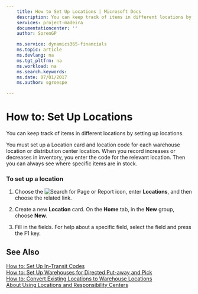 ```yaml
---
    title: How to Set Up Locations | Microsoft Docs
    description: You can keep track of items in different locations by setting up locations.
    services: project-madeira
    documentationcenter: ''
    author: SorenGP

    ms.service: dynamics365-financials
    ms.topic: article
    ms.devlang: na
    ms.tgt_pltfrm: na
    ms.workload: na
    ms.search.keywords:
    ms.date: 07/01/2017
    ms.author: sgroespe

---
```

# How to: Set Up Locations
You can keep track of items in different locations by setting up locations.  
  
 You must set up a Location card and location code for each warehouse location or distribution center location. When you record increases or decreases in inventory, you enter the code for the relevant location. Then you can always see where specific items are in stock.  
  
### To set up a location  
  
1.  Choose the ![Search for Page or Report](media/ui-search/search_small.png "Search for Page or Report icon") icon, enter **Locations**, and then choose the related link.  
  
2.  Create a new **Location** card. On the **Home** tab, in the **New** group, choose **New**.  
  
3.  Fill in the fields. For help about a specific field, select the field and press the F1 key.  
  
## See Also  
 [How to: Set Up In-Transit Codes](../how-to-set-up-in-transit-codes.md)   
 [How to: Set Up Warehouses for Directed Put-away and Pick](../how-to-set-up-warehouses-for-directed-put-away-and-pick.md)   
 [How to: Convert Existing Locations to Warehouse Locations](../how-to-convert-existing-locations-to-warehouse-locations.md)   
 [About Using Locations and Responsibility Centers](../about-using-locations-and-responsibility-centers.md)